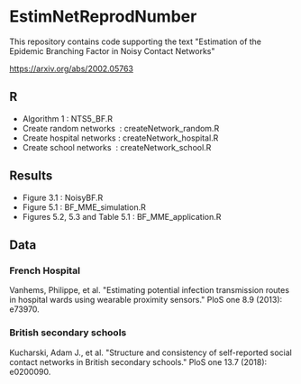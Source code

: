 # EstimNetReprodNumber
This repository contains code supporting the text "Estimation of the Epidemic Branching Factor in Noisy Contact Networks"

https://arxiv.org/abs/2002.05763

## R

* Algorithm 1              : NTS5_BF.R
* Create random networks   : createNetwork_random.R
* Create hospital networks : createNetwork_hospital.R
* Create school networks   : createNetwork_school.R


## Results

* Figure 3.1                     : NoisyBF.R
* Figure 5.1                     : BF_MME_simulation.R
* Figures 5.2, 5.3 and Table 5.1 : BF_MME_application.R
 

## Data

### French Hospital

Vanhems, Philippe, et al. "Estimating potential infection transmission routes in hospital wards using wearable proximity sensors." PloS one 8.9 (2013): e73970.

### British secondary schools
Kucharski, Adam J., et al. "Structure and consistency of self-reported social contact networks in British secondary schools." PloS one 13.7 (2018): e0200090.

